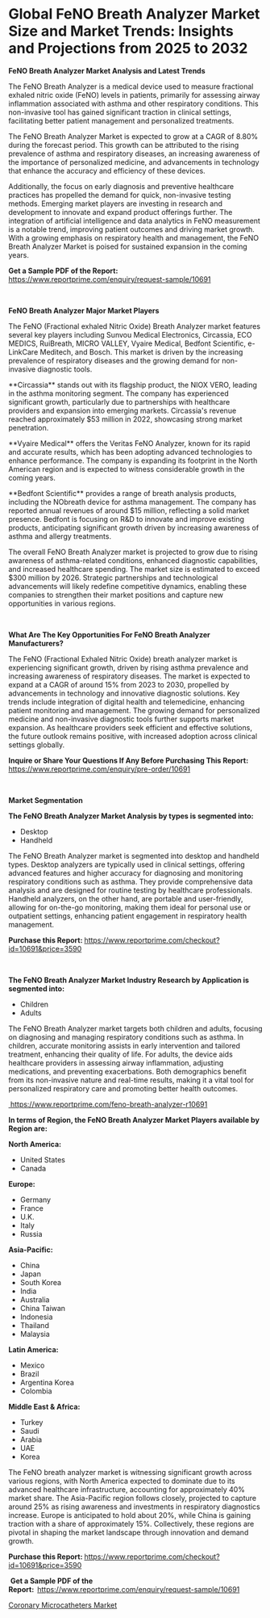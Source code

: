 <p><h1>Global FeNO Breath Analyzer Market Size and Market Trends: Insights and Projections from 2025 to 2032</h1></p><p><strong>FeNO Breath Analyzer Market Analysis and Latest Trends</strong></p>
<p><p>The FeNO Breath Analyzer is a medical device used to measure fractional exhaled nitric oxide (FeNO) levels in patients, primarily for assessing airway inflammation associated with asthma and other respiratory conditions. This non-invasive tool has gained significant traction in clinical settings, facilitating better patient management and personalized treatments.</p><p>The FeNO Breath Analyzer Market is expected to grow at a CAGR of 8.80% during the forecast period. This growth can be attributed to the rising prevalence of asthma and respiratory diseases, an increasing awareness of the importance of personalized medicine, and advancements in technology that enhance the accuracy and efficiency of these devices. </p><p>Additionally, the focus on early diagnosis and preventive healthcare practices has propelled the demand for quick, non-invasive testing methods. Emerging market players are investing in research and development to innovate and expand product offerings further. The integration of artificial intelligence and data analytics in FeNO measurement is a notable trend, improving patient outcomes and driving market growth. With a growing emphasis on respiratory health and management, the FeNO Breath Analyzer Market is poised for sustained expansion in the coming years.</p></p>
<p><strong>Get a Sample PDF of the Report:&nbsp;</strong> <a href="https://www.reportprime.com/enquiry/request-sample/10691?utm_campaign=3566&utm_medium=2&utm_source=Github&utm_content=ia&utm_term=20032025&utm_id=feno-breath-analyzer">https://www.reportprime.com/enquiry/request-sample/10691</a></p>
<p>&nbsp;</p>
<p><strong>FeNO Breath Analyzer Major Market Players</strong></p>
<p><p>The FeNO (Fractional exhaled Nitric Oxide) Breath Analyzer market features several key players including Sunvou Medical Electronics, Circassia, ECO MEDICS, RuiBreath, MICRO VALLEY, Vyaire Medical, Bedfont Scientific, e-LinkCare Meditech, and Bosch. This market is driven by the increasing prevalence of respiratory diseases and the growing demand for non-invasive diagnostic tools.</p><p>**Circassia** stands out with its flagship product, the NIOX VERO, leading in the asthma monitoring segment. The company has experienced significant growth, particularly due to partnerships with healthcare providers and expansion into emerging markets. Circassia's revenue reached approximately $53 million in 2022, showcasing strong market penetration.</p><p>**Vyaire Medical** offers the Veritas FeNO Analyzer, known for its rapid and accurate results, which has been adopting advanced technologies to enhance performance. The company is expanding its footprint in the North American region and is expected to witness considerable growth in the coming years.</p><p>**Bedfont Scientific** provides a range of breath analysis products, including the NObreath device for asthma management. The company has reported annual revenues of around $15 million, reflecting a solid market presence. Bedfont is focusing on R&D to innovate and improve existing products, anticipating significant growth driven by increasing awareness of asthma and allergy treatments.</p><p>The overall FeNO Breath Analyzer market is projected to grow due to rising awareness of asthma-related conditions, enhanced diagnostic capabilities, and increased healthcare spending. The market size is estimated to exceed $300 million by 2026. Strategic partnerships and technological advancements will likely redefine competitive dynamics, enabling these companies to strengthen their market positions and capture new opportunities in various regions.</p></p>
<p>&nbsp;</p>
<p><strong>What Are The Key Opportunities For FeNO Breath Analyzer Manufacturers?</strong></p>
<p><p>The FeNO (Fractional Exhaled Nitric Oxide) breath analyzer market is experiencing significant growth, driven by rising asthma prevalence and increasing awareness of respiratory diseases. The market is expected to expand at a CAGR of around 15% from 2023 to 2030, propelled by advancements in technology and innovative diagnostic solutions. Key trends include integration of digital health and telemedicine, enhancing patient monitoring and management. The growing demand for personalized medicine and non-invasive diagnostic tools further supports market expansion. As healthcare providers seek efficient and effective solutions, the future outlook remains positive, with increased adoption across clinical settings globally.</p></p>
<p><strong>Inquire or Share Your Questions If Any Before Purchasing This Report:</strong> <a href="https://www.reportprime.com/enquiry/pre-order/10691?utm_campaign=3566&utm_medium=2&utm_source=Github&utm_content=ia&utm_term=20032025&utm_id=feno-breath-analyzer">https://www.reportprime.com/enquiry/pre-order/10691</a></p>
<p>&nbsp;</p>
<p><strong>Market Segmentation</strong></p>
<p><strong>The FeNO Breath Analyzer Market Analysis by types is segmented into:</strong></p>
<p><ul><li>Desktop</li><li>Handheld</li></ul></p>
<p><p>The FeNO Breath Analyzer market is segmented into desktop and handheld types. Desktop analyzers are typically used in clinical settings, offering advanced features and higher accuracy for diagnosing and monitoring respiratory conditions such as asthma. They provide comprehensive data analysis and are designed for routine testing by healthcare professionals. Handheld analyzers, on the other hand, are portable and user-friendly, allowing for on-the-go monitoring, making them ideal for personal use or outpatient settings, enhancing patient engagement in respiratory health management.</p></p>
<p><strong>Purchase this Report:&nbsp;</strong><a href="https://www.reportprime.com/checkout?id=10691&price=3590&utm_campaign=3566&utm_medium=2&utm_source=Github&utm_content=ia&utm_term=20032025&utm_id=feno-breath-analyzer">https://www.reportprime.com/checkout?id=10691&price=3590</a></p>
<p>&nbsp;</p>
<p><strong>The FeNO Breath Analyzer Market Industry Research by Application is segmented into:</strong></p>
<p><ul><li>Children</li><li>Adults</li></ul></p>
<p><p>The FeNO Breath Analyzer market targets both children and adults, focusing on diagnosing and managing respiratory conditions such as asthma. In children, accurate monitoring assists in early intervention and tailored treatment, enhancing their quality of life. For adults, the device aids healthcare providers in assessing airway inflammation, adjusting medications, and preventing exacerbations. Both demographics benefit from its non-invasive nature and real-time results, making it a vital tool for personalized respiratory care and promoting better health outcomes.</p></p>
<p><a href="https://www.reportprime.com/feno-breath-analyzer-r10691?utm_campaign=3566&utm_medium=2&utm_source=Github&utm_content=ia&utm_term=20032025&utm_id=feno-breath-analyzer">&nbsp;https://www.reportprime.com/feno-breath-analyzer-r10691</a></p>
<p><strong>In terms of Region, the FeNO Breath Analyzer Market Players available by Region are:</strong></p>
<p>
    <p> <strong> North America: </strong>
        <ul>
            <li>United States</li>
            <li>Canada</li>
        </ul>
        </p> 
    <p> <strong> Europe: </strong>
        <ul>
            <li>Germany</li>
            <li>France</li>
            <li>U.K.</li>
            <li>Italy</li>
            <li>Russia</li>
        </ul>
        </p> 
    <p> <strong> Asia-Pacific: </strong>
        <ul>
            <li>China</li>
            <li>Japan</li>
            <li>South Korea</li>
            <li>India</li>
            <li>Australia</li>
            <li>China Taiwan</li>
            <li>Indonesia</li>
            <li>Thailand</li>
            <li>Malaysia</li>
        </ul>
        </p> 
    <p> <strong> Latin America: </strong>
        <ul>
            <li>Mexico</li>
            <li>Brazil</li>
            <li>Argentina Korea</li>
            <li>Colombia</li>
        </ul>
        </p> 
    <p> <strong> Middle East & Africa: </strong>
        <ul>
            <li>Turkey</li>
            <li>Saudi</li>
            <li>Arabia</li>
            <li>UAE</li>
            <li>Korea</li>
        </ul>
    </p>
    </p>
<p><p>The FeNO breath analyzer market is witnessing significant growth across various regions, with North America expected to dominate due to its advanced healthcare infrastructure, accounting for approximately 40% market share. The Asia-Pacific region follows closely, projected to capture around 25% as rising awareness and investments in respiratory diagnostics increase. Europe is anticipated to hold about 20%, while China is gaining traction with a share of approximately 15%. Collectively, these regions are pivotal in shaping the market landscape through innovation and demand growth.</p></p>
<p><strong>Purchase this Report: </strong><a href="https://www.reportprime.com/checkout?id=10691&price=3590&utm_campaign=3566&utm_medium=2&utm_source=Github&utm_content=ia&utm_term=20032025&utm_id=feno-breath-analyzer">https://www.reportprime.com/checkout?id=10691&price=3590</a></p>
<p>&nbsp;<strong>Get a Sample PDF of the Report:&nbsp;&nbsp;</strong><a href="https://www.reportprime.com/enquiry/request-sample/10691?utm_campaign=3566&utm_medium=2&utm_source=Github&utm_content=ia&utm_term=20032025&utm_id=feno-breath-analyzer">https://www.reportprime.com/enquiry/request-sample/10691</a></p>
<p><strong></strong></p>
<p><p><a href="https://github.com/shrebasokib/Market-Research-Report-List-1/blob/main/coronary-microcatheters-market.md?utm_campaign=3566&utm_medium=2&utm_source=Github&utm_content=ia&utm_term=20032025&utm_id=feno-breath-analyzer">Coronary Microcatheters Market</a></p></p>
